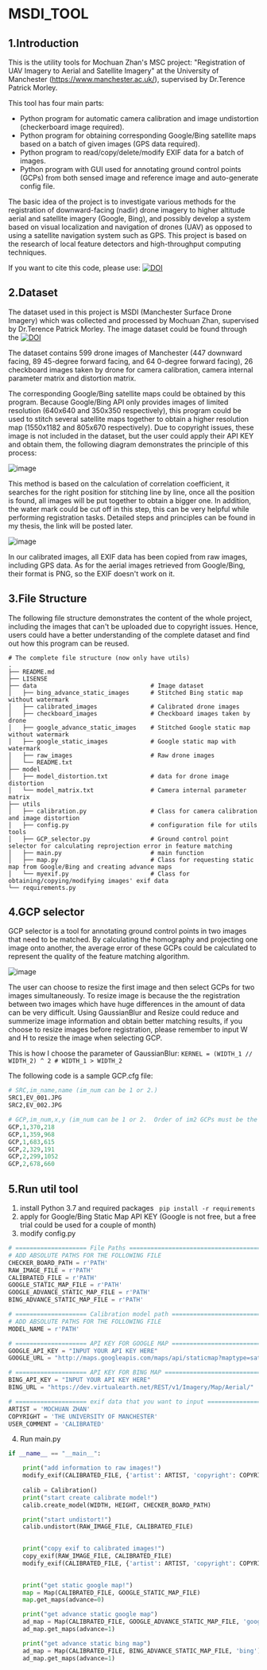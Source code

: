 # MSDI_TOOL

## 1.Introduction

This is the utility tools for Mochuan Zhan's MSC project: "Registration of UAV Imagery to Aerial and Satellite Imagery" at the University of Manchester (https://www.manchester.ac.uk/), supervised by Dr.Terence Patrick Morley.  

This tool has four main parts:
* Python program for automatic camera calibration and image undistortion (checkerboard image required).
* Python program for obtaining corresponding Google/Bing satellite maps based on a batch of given images (GPS data required).
* Python program to read/copy/delete/modify EXIF data for a batch of images.
* Python program with GUI used for annotating ground control points (GCPs) from both sensed image and reference image and auto-generate config file.

The basic idea of the project is to investigate various methods for the registration of downward-facing (nadir) drone imagery to higher altitude aerial and satellite imagery (Google, Bing), and possibly develop a system based on visual localization and navigation of drones (UAV) as opposed to using a satellite navigation system such as GPS. This project is based on the research of local feature detectors and high-throughput computing techniques.

If you want to cite this code, please use: [![DOI](https://zenodo.org/badge/514431655.svg)](https://zenodo.org/badge/latestdoi/514431655)


## 2.Dataset 
The dataset used in this project is MSDI (Manchester Surface Drone Imagery) which was collected and processed by Mochuan Zhan, supervised by Dr.Terence Patrick Morley.
The image dataset could be found through the [![DOI](https://zenodo.org/badge/DOI/10.5281/zenodo.6977602.svg)](https://doi.org/10.5281/zenodo.6977602)

The dataset contains 599 drone images of Manchester (447 downward facing, 89 45-degree forward facing, and 64 0-degree forward facing), 26 checkboard images taken by drone for camera calibration, camera internal parameter matrix and distortion matrix. 

The corresponding Google/Bing satellite maps could be obtained by this program. Because Google/Bing API only provides images of limited resolution (640x640 and 350x350 respectively), this program could be used to stitch several satellite maps together to obtain a higher resolution map (1550x1182 and 805x670 respectively). Due to copyright issues, these image is not included in the dataset, but the user could apply their API KEY and obtain them, the following diagram demonstrates the principle of this process:

![image](read_img/stitching.jpg)

This method is based on the calculation of correlation coefficient, it searches for the right position for stitching line by line, once all the position is found, all images will be put together to obtain a bigger one. In addition, the water mark could be cut off in this step, this can be very helpful while performing registration tasks. Detailed steps and principles can be found in my thesis, the link will be posted later.

![image](read_img/GPS.jpg)

In our calibrated images, all EXIF data has been copied from raw images, including GPS data. As for the aerial images retrieved from Google/Bing, their format is PNG, so the EXIF doesn't work on it.


 
## 3.File Structure
The following file structure demonstrates the content of the whole project, including the images that can't be uploaded due to copyright issues. Hence, users could have a better understanding of the complete dataset and find out how this program can be reused.
```
# The complete file structure (now only have utils)
.
├── README.md
├── LISENSE
├── data                                # Image dataset 
│   ├── bing_advance_static_images      # Stitched Bing static map without watermark
│   ├── calibrated_images               # Calibrated drone images
│   ├── checkboard_images               # Checkboard images taken by drone
│   ├── google_advance_static_images    # Stitched Google static map without watermark
│   ├── google_static_images            # Google static map with watermark
│   ├── raw_images                      # Raw drone images
│   └── README.txt                      
├── model
│   ├── model_distortion.txt            # data for drone image distortion
│   └── model_matrix.txt                # Camera internal parameter matrix 
├── utils
│   ├── calibration.py                  # Class for camera calibration and image distortion
│   ├── config.py                       # configuration file for utils tools
│   ├── GCP_selector.py                 # Ground control point selector for calculating reprojection error in feature matching
│   ├── main.py                         # main function
│   ├── map.py                          # Class for requesting static map from Google/Bing and creating advance maps
│   └── myexif.py                       # Class for obtaining/copying/modifying images' exif data
└── requirements.py

```

## 4.GCP selector 
GCP selector is a tool for annotating ground control points in two images that need to be matched. By calculating the homography and projecting one image onto another, the average error of these GCPs could be calculated to represent the quality of the feature matching algorithm.

![image](read_img/gcp_selector.jpg)

The user can choose to resize the first image and then select GCPs for two images simultaneously. To resize image is because the the registration between two images which have huge differences in the amount of data can be very difficult. Using GaussianBlur and Resize could reduce and summerize image information and obtain better matching results, if you choose to resize images before registration, please remember to input W and H to resize the image when selecting GCP.

This is how I choose the parameter of GaussianBlur: `KERNEL = (WIDTH_1 // WIDTH_2) ^ 2 # WIDTH_1 > WIDTH_2`

The following code is a sample GCP.cfg file:

```python
# SRC,im_name,name (im_num can be 1 or 2.)
SRC1,EV_001.JPG
SRC2,EV_002.JPG

# GCP,im_num,x,y (im_num can be 1 or 2.  Order of im2 GCPs must be the same as those for im1.)
GCP,1,370,218
GCP,1,359,968
GCP,1,683,615
GCP,2,329,191
GCP,2,299,1052
GCP,2,678,660
```

## 5.Run util tool
1. install Python 3.7 and required packages ` pip install -r requirements`
2. apply for Google/Bing Static Map API KEY (Google is not free, but a free trial could be used for a couple of month)
3. modify config.py
```python
# ==================== File Paths =================================================
# ADD ABSOLUTE PATHS FOR THE FOLLOWING FILE
CHECKER_BOARD_PATH = r'PATH'
RAW_IMAGE_FILE = r'PATH'
CALIBRATED_FILE = r'PATH'
GOOGLE_STATIC_MAP_FILE = r'PATH'
GOOGLE_ADVANCE_STATIC_MAP_FILE = r'PATH'
BING_ADVANCE_STATIC_MAP_FILE = r'PATH'

# ==================== Calibration model path =====================================
# ADD ABSOLUTE PATHS FOR THE FOLLOWING FILE
MODEL_NAME = r'PATH'

# ==================== API KEY FOR GOOGLE MAP =====================================
GOOGLE_API_KEY = "INPUT YOUR API KEY HERE"
GOOGLE_URL = "http://maps.googleapis.com/maps/api/staticmap?maptype=satellite"

# ==================== API KEY FOR BING MAP =======================================
BING_API_KEY = "INPUT YOUR API KEY HERE"
BING_URL = "https://dev.virtualearth.net/REST/v1/Imagery/Map/Aerial/"

# ==================== exif data that you want to input ===========================
ARTIST = 'MOCHUAN ZHAN'
COPYRIGHT = 'THE UNIVERSITY OF MANCHESTER'
USER_COMMENT = 'CALIBRATED'

```
4. Run main.py
```python
if __name__ == "__main__":

    print("add information to raw images!")
    modify_exif(CALIBRATED_FILE, {'artist': ARTIST, 'copyright': COPYRIGHT, 'user_comment': 'RAW IMAGE'})
    
    calib = Calibration()
    print("start create calibrate model!")
    calib.create_model(WIDTH, HEIGHT, CHECKER_BOARD_PATH) 

    print("start undistort!")
    calib.undistort(RAW_IMAGE_FILE, CALIBRATED_FILE)

    
    print("copy exif to calibrated images!")
    copy_exif(RAW_IMAGE_FILE, CALIBRATED_FILE)
    modify_exif(CALIBRATED_FILE, {'artist': ARTIST, 'copyright': COPYRIGHT, 'user_comment': USER_COMMENT})
    

    print("get static google map!")
    map = Map(CALIBRATED_FILE, GOOGLE_STATIC_MAP_FILE)
    map.get_maps(advance=0)

    print("get advance static google map")
    ad_map = Map(CALIBRATED_FILE, GOOGLE_ADVANCE_STATIC_MAP_FILE, 'google')
    ad_map.get_maps(advance=1)

    print("get advance static bing map")
    ad_map = Map(CALIBRATED_FILE, BING_ADVANCE_STATIC_MAP_FILE, 'bing')
    ad_map.get_maps(advance=1)
```

